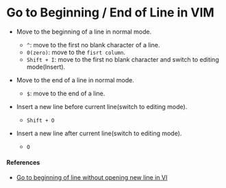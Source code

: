 # Go to Beginning / End of Line in VIM

* Move to the beginning of a line in normal mode.
  * `^`: move to the first no blank character of a line.
  * `0(zero)`: move to the `fisrt column`.
  * `Shift + I`: move to the first no blank character and switch to editing mode(Insert).

* Move to the end of a line in normal mode.
  * `$`: move to the end of a line.
  
* Insert a new line before current line(switch to editing mode).
  * `Shift + O`

* Insert a new line after current line(switch to editing mode).
  * `O`

#### References
* [Go to beginning of line without opening new line in VI](http://stackoverflow.com/questions/10243551/go-to-beginning-of-line-without-opening-new-line-in-vi)
